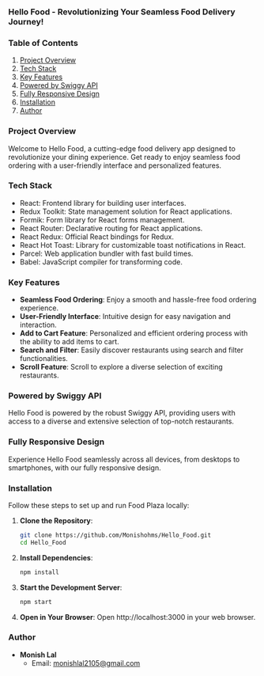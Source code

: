 ### Hello Food - Revolutionizing Your Seamless Food Delivery Journey!

### Table of Contents

1. [Project Overview](#project-overview)
2. [Tech Stack](#tech-stack)
3. [Key Features](#key-features)
4. [Powered by Swiggy API](#powered-by-swiggy-api)
5. [Fully Responsive Design](#fully-responsive-design)
6. [Installation](#installation)
7. [Author](#author)

### Project Overview

Welcome to Hello Food, a cutting-edge food delivery app designed to revolutionize your dining experience. Get ready to enjoy seamless food ordering with a user-friendly interface and personalized features.

### Tech Stack

- React: Frontend library for building user interfaces.
- Redux Toolkit: State management solution for React applications.
- Formik: Form library for React forms management.
- React Router: Declarative routing for React applications.
- React Redux: Official React bindings for Redux.
- React Hot Toast: Library for customizable toast notifications in React.
- Parcel: Web application bundler with fast build times.
- Babel: JavaScript compiler for transforming code.

### Key Features

- **Seamless Food Ordering**: Enjoy a smooth and hassle-free food ordering experience.
- **User-Friendly Interface**: Intuitive design for easy navigation and interaction.
- **Add to Cart Feature**: Personalized and efficient ordering process with the ability to add items to cart.
- **Search and Filter**: Easily discover restaurants using search and filter functionalities.
- **Scroll Feature**: Scroll to explore a diverse selection of exciting restaurants.

### Powered by Swiggy API

Hello Food is powered by the robust Swiggy API, providing users with access to a diverse and extensive selection of top-notch restaurants.

### Fully Responsive Design

Experience Hello Food seamlessly across all devices, from desktops to smartphones, with our fully responsive design.

### Installation

Follow these steps to set up and run Food Plaza locally:

1. **Clone the Repository**:
   ```bash
   git clone https://github.com/Monishohms/Hello_Food.git
   cd Hello_Food
   ```
2. **Install Dependencies**:
   ```bash
   npm install
   ```
3. **Start the Development Server**:
   ```bash
   npm start
   ```
4. **Open in Your Browser**:
   Open http://localhost:3000 in your web browser.

### Author

- **Monish Lal**
  - Email: monishlal2105@gmail.com
